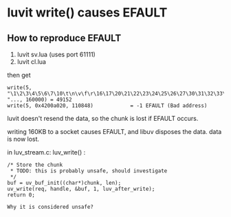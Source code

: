 luvit write() causes EFAULT
====

How to reproduce EFAULT
----
 1. luvit sv.lua (uses port 61111)
 2. luvit cl.lua

then get

    write(5, "\1\2\3\4\5\6\7\10\t\n\v\f\r\16\17\20\21\22\23\24\25\26\27\30\31\32\33\34\35\36\37 "..., 160000) = 49152
    write(5, 0x4200a020, 110848)            = -1 EFAULT (Bad address)


luvit doesn't resend the data, so the chunk is lost if EFAULT occurs.

writing 160KB to a socket causes EFAULT, and libuv disposes the data. data is now lost.


in luv_stream.c: luv_write() :

    /* Store the chunk
     * TODO: this is probably unsafe, should investigate
     */
    buf = uv_buf_init((char*)chunk, len);
    uv_write(req, handle, &buf, 1, luv_after_write);
    return 0;

    Why it is considered unsafe?


